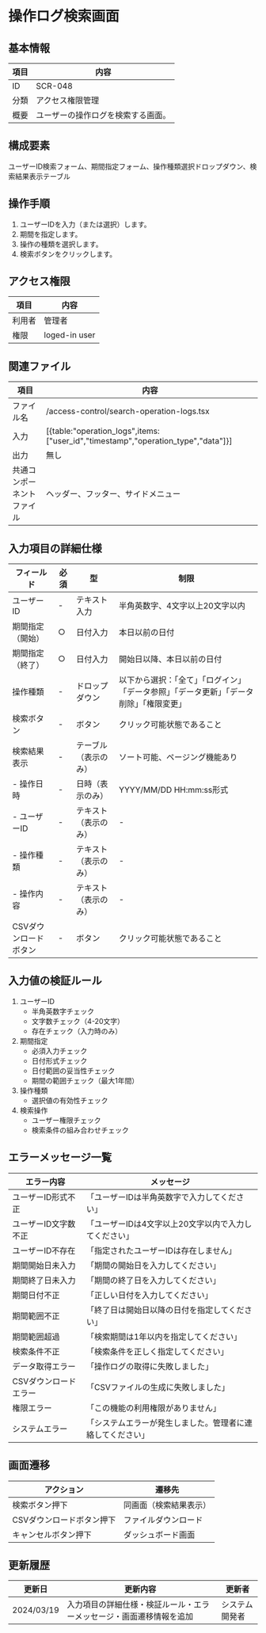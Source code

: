 # 操作ログ検索画面

## 基本情報
| 項目 | 内容 |
|------|------|
| ID | SCR-048 |
| 分類 | アクセス権限管理 |
| 概要 | ユーザーの操作ログを検索する画面。 |

## 構成要素
ユーザーID検索フォーム、期間指定フォーム、操作種類選択ドロップダウン、検索結果表示テーブル

## 操作手順
1. ユーザーIDを入力（または選択）します。
2. 期間を指定します。
3. 操作の種類を選択します。
4. 検索ボタンをクリックします。

## アクセス権限
| 項目 | 内容 |
|------|------|
| 利用者 | 管理者 |
| 権限 | loged-in user |

## 関連ファイル
| 項目 | 内容 |
|------|------|
| ファイル名 | /access-control/search-operation-logs.tsx |
| 入力 | [{table:"operation_logs",items:["user_id","timestamp","operation_type","data"]}] |
| 出力 | 無し |
| 共通コンポーネントファイル | ヘッダー、フッター、サイドメニュー |

## 入力項目の詳細仕様
| フィールド | 必須 | 型 | 制限 |
|------------|------|-----|------|
| ユーザーID | - | テキスト入力 | 半角英数字、4文字以上20文字以内 |
| 期間指定（開始） | ○ | 日付入力 | 本日以前の日付 |
| 期間指定（終了） | ○ | 日付入力 | 開始日以降、本日以前の日付 |
| 操作種類 | - | ドロップダウン | 以下から選択：「全て」「ログイン」「データ参照」「データ更新」「データ削除」「権限変更」 |
| 検索ボタン | - | ボタン | クリック可能状態であること |
| 検索結果表示 | - | テーブル（表示のみ） | ソート可能、ページング機能あり |
| - 操作日時 | - | 日時（表示のみ） | YYYY/MM/DD HH:mm:ss形式 |
| - ユーザーID | - | テキスト（表示のみ） | - |
| - 操作種類 | - | テキスト（表示のみ） | - |
| - 操作内容 | - | テキスト（表示のみ） | - |
| CSVダウンロードボタン | - | ボタン | クリック可能状態であること |

## 入力値の検証ルール
1. ユーザーID
   - 半角英数字チェック
   - 文字数チェック（4-20文字）
   - 存在チェック（入力時のみ）
2. 期間指定
   - 必須入力チェック
   - 日付形式チェック
   - 日付範囲の妥当性チェック
   - 期間の範囲チェック（最大1年間）
3. 操作種類
   - 選択値の有効性チェック
4. 検索操作
   - ユーザー権限チェック
   - 検索条件の組み合わせチェック

## エラーメッセージ一覧
| エラー内容 | メッセージ |
|------------|------------|
| ユーザーID形式不正 | 「ユーザーIDは半角英数字で入力してください」 |
| ユーザーID文字数不正 | 「ユーザーIDは4文字以上20文字以内で入力してください」 |
| ユーザーID不存在 | 「指定されたユーザーIDは存在しません」 |
| 期間開始日未入力 | 「期間の開始日を入力してください」 |
| 期間終了日未入力 | 「期間の終了日を入力してください」 |
| 期間日付不正 | 「正しい日付を入力してください」 |
| 期間範囲不正 | 「終了日は開始日以降の日付を指定してください」 |
| 期間範囲超過 | 「検索期間は1年以内を指定してください」 |
| 検索条件不正 | 「検索条件を正しく指定してください」 |
| データ取得エラー | 「操作ログの取得に失敗しました」 |
| CSVダウンロードエラー | 「CSVファイルの生成に失敗しました」 |
| 権限エラー | 「この機能の利用権限がありません」 |
| システムエラー | 「システムエラーが発生しました。管理者に連絡してください」 |

## 画面遷移
| アクション | 遷移先 |
|------------|--------|
| 検索ボタン押下 | 同画面（検索結果表示） |
| CSVダウンロードボタン押下 | ファイルダウンロード |
| キャンセルボタン押下 | ダッシュボード画面 |

## 更新履歴
| 更新日 | 更新内容 | 更新者 |
|--------|----------|--------|
| 2024/03/19 | 入力項目の詳細仕様・検証ルール・エラーメッセージ・画面遷移情報を追加 | システム開発者 |
